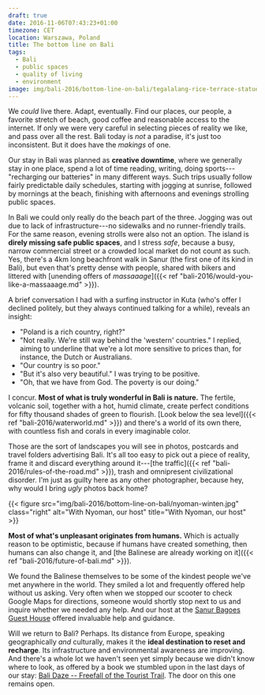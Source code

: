 ```yaml
---
draft: true
date: 2016-11-06T07:43:23+01:00
timezone: CET
location: Warszawa, Poland
title: The bottom line on Bali
tags:
  - Bali
  - public spaces
  - quality of living
  - environment
image: img/bali-2016/bottom-line-on-bali/tegalalang-rice-terrace-statue-header.jpg
---
```


We _could_ live there. Adapt, eventually. Find our places, our people, a favorite stretch of beach, good coffee and reasonable access to the internet. If only we were very careful in selecting pieces of reality we like, and pass over all the rest. Bali today is _not_ a paradise, it's just too inconsistent. But it does have the _makings_ of one.

<!--more-->

Our stay in Bali was planned as __creative downtime__, where we generally stay in one place, spend a lot of time reading, writing, doing sports---"recharging our batteries" in many different ways. Such trips usually follow fairly predictable daily schedules, starting with jogging at sunrise, followed by mornings at the beach, finishing with afternoons and evenings strolling public spaces.

In Bali we could only really do the beach part of the three. Jogging was out due to lack of infrastructure---no sidewalks and no runner-friendly trails. For the same reason, evening strolls were also not an option. The island is __direly missing safe public spaces__, and I stress _safe_, because a busy, narrow commercial street or a crowded local market do not count as such. Yes, there's a 4km long beachfront walk in Sanur (the first one of its kind in Bali), but even that's pretty dense with people, shared with bikers and littered with [unending offers of _massaaage_]({{< ref "bali-2016/would-you-like-a-massaaage.md" >}}).

A brief conversation I had with a surfing instructor in Kuta (who's offer I declined politely, but they always continued talking for a while), reveals an insight:

* "Poland is a rich country, right?"
* "Not really. We're still way behind the 'western' countries." I replied, aiming to underline that we're a lot more sensitive to prices than, for instance, the Dutch or Australians.
* "Our country is so poor."
* "But it's also very beautiful." I was trying to be positive.
* "Oh, that we have from God. The poverty is our doing."

I concur. __Most of what is truly wonderful in Bali is nature.__ The fertile, volcanic soil, together with a hot, humid climate, create perfect conditions for fifty thousand shades of green to flourish. [Look below the sea level]({{< ref "bali-2016/waterworld.md" >}}) and there's a world of its own there, with countless fish and corals in every imaginable color.

Those are the sort of landscapes you will see in photos, postcards and travel folders advertising Bali. It's all too easy to pick out a piece of reality, frame it and discard everything around it---[the traffic]({{< ref "bali-2016/rules-of-the-road.md" >}}), trash and omnipresent civilizational disorder. I'm just as guilty here as any other photographer, because hey, why would I bring _ugly_ photos back home?

{{< figure src="img/bali-2016/bottom-line-on-bali/nyoman-winten.jpg" class="right" alt="With Nyoman, our host" title="With Nyoman, our host" >}}

__Most of what's unpleasant originates from humans.__ Which is actually reason to be optimistic, because if humans have created something, then humans can also change it, and [the Balinese are already working on it]({{< ref "bali-2016/future-of-bali.md" >}}).

We found the Balinese themselves to be some of the kindest people we've met anywhere in the world. They smiled a lot and frequently offered help without us asking. Very often when we stopped our scooter to check Google Maps for directions, someone would shortly stop next to us and inquire whether we needed any help. And our host at the [Sanur Bagoes Guest House](https://www.tripadvisor.com/Hotel_Review-g297700-d4046095-Reviews-Sanur_Bagoes_Guest_House-Sanur_Denpasar_Bali.html) offered invaluable help and guidance.

Will we return to Bali? Perhaps. Its distance from Europe, speaking geographically _and_ culturally, makes it the __ideal destination to reset and recharge__. Its infrastructure and environmental awareness are improving. And there's a whole lot we haven't seen yet simply because we didn't know where to look, as offered by a book we stumbled upon in the last days of our stay: [Bali Daze -- Freefall of the Tourist Trail](https://www.amazon.com/Bali-Daze-Freefall-Tourist-Trail-ebook/dp/B005DLA1IW/). The door on this one remains open.
